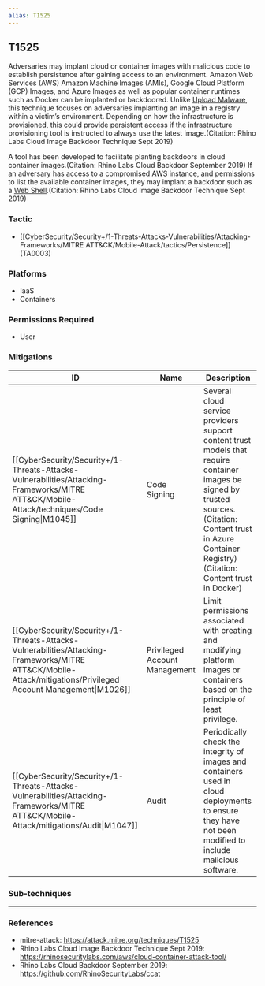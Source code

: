 ```yaml
---
alias: T1525
---
```


## T1525

Adversaries may implant cloud or container images with malicious code to establish persistence after gaining access to an environment. Amazon Web Services (AWS) Amazon Machine Images (AMIs), Google Cloud Platform (GCP) Images, and Azure Images as well as popular container runtimes such as Docker can be implanted or backdoored. Unlike [Upload Malware](https://attack.mitre.org/techniques/T1608/001), this technique focuses on adversaries implanting an image in a registry within a victim’s environment. Depending on how the infrastructure is provisioned, this could provide persistent access if the infrastructure provisioning tool is instructed to always use the latest image.(Citation: Rhino Labs Cloud Image Backdoor Technique Sept 2019)

A tool has been developed to facilitate planting backdoors in cloud container images.(Citation: Rhino Labs Cloud Backdoor September 2019) If an adversary has access to a compromised AWS instance, and permissions to list the available container images, they may implant a backdoor such as a [Web Shell](https://attack.mitre.org/techniques/T1505/003).(Citation: Rhino Labs Cloud Image Backdoor Technique Sept 2019)


### Tactic
- [[CyberSecurity/Security+/1-Threats-Attacks-Vulnerabilities/Attacking-Frameworks/MITRE ATT&CK/Mobile-Attack/tactics/Persistence]] (TA0003)

### Platforms
- IaaS
- Containers

### Permissions Required
- User

### Mitigations

| ID | Name | Description |
| --- | --- | --- |
| [[CyberSecurity/Security+/1-Threats-Attacks-Vulnerabilities/Attacking-Frameworks/MITRE ATT&CK/Mobile-Attack/techniques/Code Signing\|M1045]] | Code Signing | Several cloud service providers support content trust models that require container images be signed by trusted sources.(Citation: Content trust in Azure Container Registry)(Citation: Content trust in Docker) |
| [[CyberSecurity/Security+/1-Threats-Attacks-Vulnerabilities/Attacking-Frameworks/MITRE ATT&CK/Mobile-Attack/mitigations/Privileged Account Management\|M1026]] | Privileged Account Management | Limit permissions associated with creating and modifying platform images or containers based on the principle of least privilege. |
| [[CyberSecurity/Security+/1-Threats-Attacks-Vulnerabilities/Attacking-Frameworks/MITRE ATT&CK/Mobile-Attack/mitigations/Audit\|M1047]] | Audit | Periodically check the integrity of images and containers used in cloud deployments to ensure they have not been modified to include malicious software. |

### Sub-techniques


---
### References

- mitre-attack: https://attack.mitre.org/techniques/T1525
- Rhino Labs Cloud Image Backdoor Technique Sept 2019: https://rhinosecuritylabs.com/aws/cloud-container-attack-tool/
- Rhino Labs Cloud Backdoor September 2019: https://github.com/RhinoSecurityLabs/ccat
